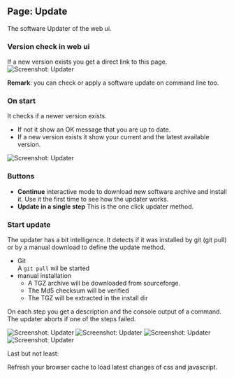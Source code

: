 ## Page: Update

The software Updater of the web ui.

### Version check in web ui

If a new version exists you get a direct link to this page.
![Screenshot: Updater](/images/updater-01-infobox.png)


**Remark**: you can check or apply a software update on command line too.

### On start

It checks if a newer version exists. 

* If not it show an OK message that you are up to date.
* If a new version exists it show your current and the latest available version.

![Screenshot: Updater](/images/updater-02-assistent-startpage.png)

### Buttons

* **Continue**
  interactive mode to download new software archive and install it.
  Use it the first time to see how the updater works.
* **Update in a single step**
  This is the one click updater method.

### Start update

The updater has a bit intelligence. It detects if it was installed by git (git pull) or by a manual download to define the update method.

* Git\
  A `git pull` wil be started
* manual installation
  * A TGZ archive will be downloaded from sourceforge.
  * The Md5 checksum will be verified
  * The TGZ will be extracted in the install dir

On each step you get a description and the console output of a command. The updater aborts if one of the steps failed.

![Screenshot: Updater](/images/updater-03-information-before-download.png)
![Screenshot: Updater](/images/updater-04-information-after-download.png)
![Screenshot: Updater](/images/updater-05-information-after-uncompress.png)
![Screenshot: Updater](/images/updater-06-done.png)

Last but not least:

Refresh your browser cache to load latest changes of css and javascript.